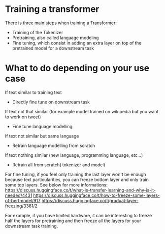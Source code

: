 # Training a transformer
There is three main steps when training a Transformer:
- Training of the Tokenizer
- Pretraining, also called language modeling
- Fine tuning, which consist in adding an extra layer on top of the pretrained model for a downstream task

# What to do depending on your use case

If text similar to training text
- Directly fine tune on downstream task

If text not that similar (for example model trained on wikipedia but you want to work on tweet)
- Fine tune language modelling

If text not similar but same language
- Retrain language modelling from scratch

If text nothing similar (new language, programming language, etc…)
- Retrain all from scratch( tokenizer and model)

For fine tuning, if you feel only training the last layer won't be enough because text particularities, you can freeze bottom layer and only train some top layers. See below for more informations:
https://discuss.huggingface.co/t/what-is-transfer-learning-and-why-is-it-needed/4431
https://discuss.huggingface.co/t/how-to-freeze-some-layers-of-bertmodel/917
https://discuss.huggingface.co/t/gradual-layer-freezing/3381/2

For example, if you have limited hardware, it can be interesting to freeze half the layers for pretraining and then freeze all the layers for your downstream task training.
